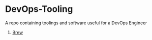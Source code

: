 # DevOps-Tooling
A repo containing toolings and software useful for a DevOps Engineer

1. [Brew](https://brew.sh/)
